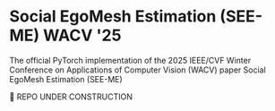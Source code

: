 # Social EgoMesh Estimation (SEE-ME) WACV '25
The official PyTorch implementation of the 2025 IEEE/CVF Winter Conference on Applications of Computer Vision (WACV) paper Social EgoMesh Estimation (SEE-ME)

🚧 REPO UNDER CONSTRUCTION

